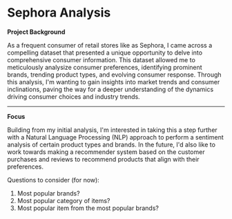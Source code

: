 # Sephora Analysis

__Project Background__

As a frequent consumer of retail stores like as Sephora, I came across a compelling dataset that presented a unique opportunity to delve into comprehensive consumer information. This dataset allowed me to meticulously analysize consumer preferences, identifying prominent brands, trending product types, and evolving consumer response. Through this analysis, I'm wanting to gain insights into market trends and consumer inclinations, paving the way for a deeper understanding of the dynamics driving consumer choices and industry trends.

-------------

__Focus__

Building from my initial analysis, I'm interested in taking this a step further with a Natural Language Processing (NLP) approach to perform a sentiment analysis of certain product types and brands. In the future, I'd also like to work towards making a recommender system based on the customer purchases and reviews to recommend products that align with their preferences.


Questions to consider (for now):

  1. Most popular brands?
  2. Most popular category of items?
  3. Most popular item from the most popular brands?
